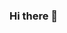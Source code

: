### Hi there 👋

<!--
**ssssteve426/ssssteve426** is a ✨ _special_ ✨ repository because its `README.md` (this file) appears on your GitHub profile.

Here are some ideas to get you started:

- 🔭 I’m currently working on ...가톨릭 대학교 성의교정
- 🌱 I’m currently learning ... 신경계
- 👯 I’m looking to collaborate on ... 약동학
- 🤔 I’m looking for help with ...
- 💬 Ask me about ...
- 📫 How to reach me: ...
- 😄 Pronouns: ...
- ⚡ Fun fact: ...
-->
